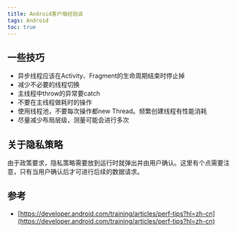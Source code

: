 ```yaml
---
title: Android客户端经验谈
tags: Android
toc: true
---
```



## 一些技巧

- 异步线程应该在Activity、Fragment的生命周期结束时停止掉
- 减少不必要的线程切换
- 主线程中throw的异常要catch
- 不要在主线程做耗时的操作
- 使用线程池，不要每次操作都new Thread。频繁创建线程有性能消耗
- 尽量减少布局层级，测量可能会进行多次




## 关于隐私策略

由于政策要求，隐私策略需要放到运行时就弹出并由用户确认。这里有个点需要注意，只有当用户确认后才可进行后续的数据请求。



## 参考

- [https://developer.android.com/training/articles/perf-tips?hl=zh-cn](https://developer.android.com/training/articles/perf-tips?hl=zh-cn)
